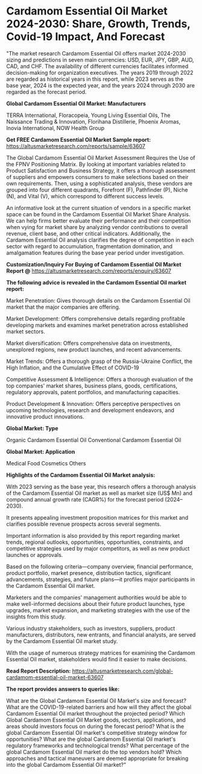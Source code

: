 <h1>Cardamom Essential Oil Market 2024-2030: Share, Growth, Trends, Covid-19 Impact, And Forecast</h1>

"The market research Cardamom Essential Oil offers market 2024-2030 sizing and predictions in seven main currencies: USD, EUR, JPY, GBP, AUD, CAD, and CHF. The availability of different currencies facilitates informed decision-making for organization executives. The years 2019 through 2022 are regarded as historical years in this report, while 2023 serves as the base year, 2024 is the expected year, and the years 2024 through 2030 are regarded as the forecast period.

<b>Global Cardamom Essential Oil Market: Manufacturers</b>

TERRA International, Floracopeia, Young Living Essential Oils, The Naissance Trading & Innovation, Florihana Distillerie, Phoenix Aromas, Inovia International, NOW Health Group

<b>Get FREE Cardamom Essential Oil Market Sample report:</b> <a href="https://altusmarketresearch.com/reports/sample/63607">https://altusmarketresearch.com/reports/sample/63607</a>

The Global Cardamom Essential Oil Market Assessment Requires the Use of the FPNV Positioning Matrix. By looking at important variables related to Product Satisfaction and Business Strategy, it offers a thorough assessment of suppliers and empowers consumers to make selections based on their own requirements. Then, using a sophisticated analysis, these vendors are grouped into four different quadrants, Forefront (F), Pathfinder (P), Niche (N), and Vital (V), which correspond to different success levels.

An informative look at the current situation of vendors in a specific market space can be found in the Cardamom Essential Oil Market Share Analysis. We can help firms better evaluate their performance and their competition when vying for market share by analyzing vendor contributions to overall revenue, client base, and other critical indicators. Additionally, the Cardamom Essential Oil analysis clarifies the degree of competition in each sector with regard to accumulation, fragmentation domination, and amalgamation features during the base year period under investigation.

<b>Customization/Inquiry For Buying of Cardamom Essential Oil Market Report @</b> <a href="https://altusmarketresearch.com/reports/enquiry/63607">https://altusmarketresearch.com/reports/enquiry/63607</a>

<b>The following advice is revealed in the Cardamom Essential Oil market report:</b>

Market Penetration: Gives thorough details on the Cardamom Essential Oil market that the major companies are offering.

Market Development: Offers comprehensive details regarding profitable developing markets and examines market penetration across established market sectors.

Market diversification: Offers comprehensive data on investments, unexplored regions, new product launches, and recent advancements.

Market Trends: Offers a thorough grasp of the Russia-Ukraine Conflict, the High Inflation, and the Cumulative Effect of COVID-19

Competitive Assessment & Intelligence: Offers a thorough evaluation of the top companies' market shares, business plans, goods, certifications, regulatory approvals, patent portfolios, and manufacturing capacities.

Product Development & Innovation: Offers perceptive perspectives on upcoming technologies, research and development endeavors, and innovative product innovations.

<b>Global Market: Type</b>

Organic Cardamom Essential Oil
Conventional Cardamom Essential Oil

<b>Global Market: Application</b>

Medical
Food
Cosmetics
Others


<b>Highlights of the Cardamom Essential Oil Market analysis:</b>

With 2023 serving as the base year, this research offers a thorough analysis of the Cardamom Essential Oil market as well as market size (US$ Mn) and compound annual growth rate (CAGR%) for the forecast period (2024–2030).

It presents appealing investment proposition matrices for this market and clarifies possible revenue prospects across several segments.

Important information is also provided by this report regarding market trends, regional outlooks, opportunities, opportunities, constraints, and competitive strategies used by major competitors, as well as new product launches or approvals.

Based on the following criteria—company overview, financial performance, product portfolio, market presence, distribution tactics, significant advancements, strategies, and future plans—it profiles major participants in the Cardamom Essential Oil market.

Marketers and the companies' management authorities would be able to make well-informed decisions about their future product launches, type upgrades, market expansion, and marketing strategies with the use of the insights from this study.

Various industry stakeholders, such as investors, suppliers, product manufacturers, distributors, new entrants, and financial analysts, are served by the Cardamom Essential Oil market study.

With the usage of numerous strategy matrices for examining the Cardamom Essential Oil market, stakeholders would find it easier to make decisions.

<b>Read Report Description:</b> <a href="https://altusmarketresearch.com/global-cardamom-essential-oil-market-63607">https://altusmarketresearch.com/global-cardamom-essential-oil-market-63607</a>

<b>The report provides answers to queries like:</b>

What are the Global Cardamom Essential Oil Market's size and forecast?
What are the COVID-19-related barriers and how will they affect the global Cardamom Essential Oil market throughout the projected period?
Which Global Cardamom Essential Oil Market goods, sectors, applications, and areas should investors focus on during the forecast period?
What is the global Cardamom Essential Oil market's competitive strategy window for opportunities?
What are the global Cardamom Essential Oil market's regulatory frameworks and technological trends?
What percentage of the global Cardamom Essential Oil market do the top vendors hold?
Which approaches and tactical maneuvers are deemed appropriate for breaking into the global Cardamom Essential Oil market?"
